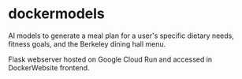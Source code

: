 # dockermodels
AI models to generate a meal plan for a user's specific dietary needs, fitness goals, and the Berkeley dining hall menu.

Flask webserver hosted on Google Cloud Run and accessed in DockerWebsite frontend.

